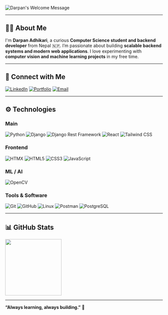 <img alt="Darpan's Welcome Message"
     src="https://readme-typing-svg.herokuapp.com?size=30&background=45E5FF00&center=false&vCenter=false&lines=Hey+there!+I'm+Darpan+Adhikari+👋" />

---

## 👨‍💻 About Me  
I'm **Darpan Adhikari**, a curious **Computer Science student and backend developer** from Nepal 🇳🇵. I’m passionate about building **scalable backend systems and modern web applications**. I love experimenting with **computer vision and machine learning projects** in my free time.

---

## 🔗 Connect with Me
[![LinkedIn](https://img.shields.io/badge/-LinkedIn-blue?style=flat&logo=Linkedin&logoColor=white&link=https://www.linkedin.com/in/itsmedarpan)](https://www.linkedin.com/in/itsmedarpan/)
[![Portfolio](https://img.shields.io/badge/-Portfolio-24292e?style=flat&logo=Google-Chrome&logoColor=white)](https://itsmedarpan.com.np)
[![Email](https://img.shields.io/badge/-Email-c14438?style=flat&logo=Gmail&logoColor=white)](mailto:heyitsmedarpan@gmail.com)

---

## ⚙️ Technologies

### Main
![Python](https://img.shields.io/badge/-Python-black?style=flat-square&logo=python)
![Django](https://img.shields.io/badge/-Django-black?style=flat-square&logo=django)
![Django Rest Framework](https://img.shields.io/badge/-DRF-black?style=flat-square&logo=django)
![React](https://img.shields.io/badge/-React-black?style=flat-square&logo=react)
![Tailwind CSS](https://img.shields.io/badge/-Tailwind_CSS-black?style=flat-square&logo=tailwind-css)

### Frontend
![HTMX](https://img.shields.io/badge/-HTMX-black?style=flat-square)
![HTML5](https://img.shields.io/badge/-HTML5-black?style=flat-square&logo=html5)
![CSS3](https://img.shields.io/badge/-CSS3-black?style=flat-square&logo=css3)
![JavaScript](https://img.shields.io/badge/-JavaScript-black?style=flat-square&logo=javascript)

### ML / AI
![OpenCV](https://img.shields.io/badge/-OpenCV-black?style=flat-square&logo=opencv)

### Tools & Software
![Git](https://img.shields.io/badge/-Git-black?style=flat-square&logo=git)
![GitHub](https://img.shields.io/badge/-GitHub-black?style=flat-square&logo=github)
![Linux](https://img.shields.io/badge/-Linux-black?style=flat-square&logo=linux)
![Postman](https://img.shields.io/badge/-Postman-black?style=flat-square&logo=postman)
![PostgreSQL](https://img.shields.io/badge/-PostgreSQL-black?style=flat-square&logo=postgresql)

---

## 📊 GitHub Stats

<img height="180em" src="https://github-readme-stats.vercel.app/api/top-langs/?username=itsmedarpan&show_icons=true&hide_border=true&layout=compact&langs_count=8&theme=dracula" />

---

**“Always learning, always building.”** 🚀
